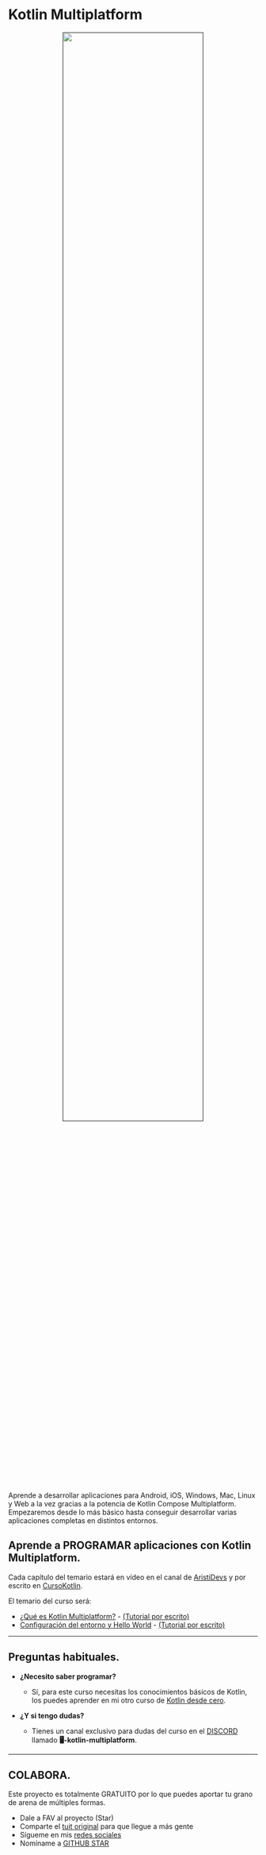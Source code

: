 # Kotlin Multiplatform

<p align="center">
<a href=""><img src="https://i.imgur.com/nDDp1Ra.jpg" style="height: 75%; width:75%;"/></center></a></p>

Aprende a desarrollar aplicaciones para Android, iOS, Windows, Mac, Linux y Web a la vez gracias a la potencia de Kotlin Compose Multiplatform. Empezaremos desde lo más básico hasta conseguir desarrollar varias aplicaciones completas en distintos entornos.

## Aprende a PROGRAMAR aplicaciones con Kotlin Multiplatform.

Cada capítulo del temario estará en vídeo en el canal de [AristiDevs](https://www.youtube.com/@aristidevs) y por escrito en [CursoKotlin](https://cursokotlin.com).

El temario del curso será: 
<br />
- [¿Qué es Kotlin Multiplatform?](https://youtu.be/xjIl-K616cc)  -  [(Tutorial por escrito)](https://cursokotlin.com/configurando-y-ejecutando-nuestra-primera-app-en-kotlin-multiplatform/)
- [Configuración del entorno y Hello World](https://youtu.be/xjIl-K616cc?si=5vMC1FMs0IVCRvHa&t=296)  -  [(Tutorial por escrito)](https://cursokotlin.com/configurando-y-ejecutando-nuestra-primera-app-en-kotlin-multiplatform/)
---

## Preguntas habituales.

* **¿Necesito saber programar?**
	* Sí, para este curso necesitas los conocimientos básicos de Kotlin, los puedes aprender en mi otro curso de [Kotlin desde cero](https://github.com/ArisGuimera/Android-Expert/tree/main).

* **¿Y si tengo dudas?**
    * Tienes un canal exclusivo para dudas del curso en el [DISCORD](https://discord.com/invite/SVBExkcGyV?fbclid=IwAR02ojS9ErZfGhl3DQjEZHoX92LX8WWj98JYLVAn7OgMXVrrtf86kfYtvhE) llamado **🖥-kotlin-multiplatform**.

---

## COLABORA.

Este proyecto es totalmente GRATUITO por lo que puedes aportar tu grano de arena de múltiples formas.

- Dale a FAV al proyecto (Star)
- Comparte el [tuit original](https://twitter.com/AristiDevs/status/1598613278430633984) para que llegue a más gente
- Sígueme en mis [redes sociales](https://aristi.dev)
- Nomíname a [GITHUB STAR](https://stars.github.com/nominate/)
